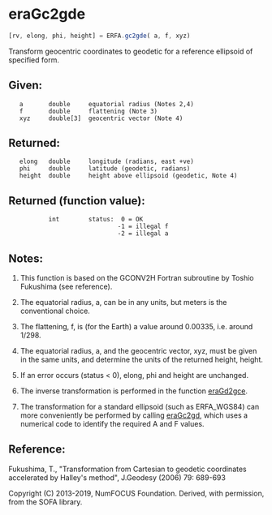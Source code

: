 # eraGc2gde

```js
[rv, elong, phi, height] = ERFA.gc2gde( a, f, xyz)
```

Transform geocentric coordinates to geodetic for a reference
ellipsoid of specified form.

## Given:
```
   a       double     equatorial radius (Notes 2,4)
   f       double     flattening (Note 3)
   xyz     double[3]  geocentric vector (Note 4)
```

## Returned:
```
   elong   double     longitude (radians, east +ve)
   phi     double     latitude (geodetic, radians)
   height  double     height above ellipsoid (geodetic, Note 4)
```

## Returned (function value):
```
           int        status:  0 = OK
                              -1 = illegal f
                              -2 = illegal a
```

## Notes:

1) This function is based on the GCONV2H Fortran subroutine by
   Toshio Fukushima (see reference).

2) The equatorial radius, a, can be in any units, but meters is
   the conventional choice.

3) The flattening, f, is (for the Earth) a value around 0.00335,
   i.e. around 1/298.

4) The equatorial radius, a, and the geocentric vector, xyz,
   must be given in the same units, and determine the units of
   the returned height, height.

5) If an error occurs (status < 0), elong, phi and height are
   unchanged.

6) The inverse transformation is performed in the function
   [eraGd2gce][1].

7) The transformation for a standard ellipsoid (such as ERFA_WGS84) can
   more conveniently be performed by calling [eraGc2gd][2], which uses a
   numerical code to identify the required A and F values.

## Reference:

   Fukushima, T., "Transformation from Cartesian to geodetic
   coordinates accelerated by Halley's method", J.Geodesy (2006)
   79: 689-693

Copyright (C) 2013-2019, NumFOCUS Foundation.
Derived, with permission, from the SOFA library.


[1]: era.gd2gce.md
[2]: era.gc2gd.md
